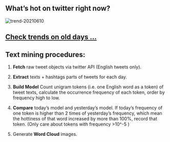 ## What’s hot on twitter right now?

![trend-20210610][wordcloud]

[wordcloud]: https://raw.githubusercontent.com/xdqc/tweet-trend-everyday/master/word-cloud/trend-20210610.png?token=AF5V4P7ADR6KQBZ4CEDTNIK6AXRMU "trend-20210610"

## [Check trends on old days ...](https://github.com/xdqc/tweet-trend-everyday/tree/master/word-cloud)

## Text mining procedures:

1. **Fetch** raw tweet objects via twitter API (English tweets only).

2. **Extract** texts + hashtags parts of tweets for each day.

3. **Build Model** Count unigram tokens (i.e. one English word as a token) of tweet texts, calculate the occurrence frequency of each token, order by frequency high to low.

4. **Compare** today’s model and yesterday’s model. If today’s frequency of one token is higher than 2 times of yesterday’s frequency, which mean the hottiness of that word increased by more than 100%, record that token. (Only care about tokens with frequency >10^-5 )

5. Generate **Word Cloud** images.
